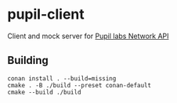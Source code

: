 # pupil-client

Client and mock server for [Pupil labs Network API](https://docs.pupil-labs.com/core/developer/network-api/)

## Building

```
conan install . --build=missing
cmake . -B ./build --preset conan-default
cmake --build ./build
```
